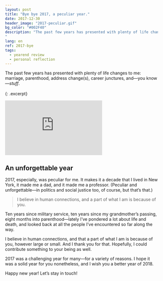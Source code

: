```yaml
---
layout: post
title: "Bye bye 2017, a peculiar year."
date: 2017-12-30
header_image: "2017-peculiar.gif"
bg_color: "#002F40"
description: "The past few years has presented with plenty of life changes to me: marriage, parenthood, address change(s), career junctures, and&mdash;you know&mdash;_stuff_. 2017, especially, was peculiar for me. It makes it a decade that I lived in New York, it made me a dad, and it made me a professor. (Peculiar and unforgettable&mdash;in politics and social justice too, of course, but that’s that.)
"
lang: en
ref: 2017-bye
tags:
  - yearend review
  - personal reflection
---
```

The past few years has presented with plenty of life changes to me: marriage, parenthood, address change(s), career junctures, and&mdash;you know&mdash;_stuff_. <br /><br />
{: .excerpt}

<div class="emb-video vimeo wide">
  <iframe src="https://player.vimeo.com/video/249026337?title=0&byline=0&portrait=0" width="320" height="180" frameborder="0" webkitallowfullscreen mozallowfullscreen allowfullscreen></iframe>
</div>

## An unforgettable year
2017, especially, was peculiar for me. It makes it a decade that I lived in New York, it made me a dad, and it made me a professor. (Peculiar and unforgettable&mdash;in politics and social justice too, of course, but that’s that.)

<blockquote class="pullquote qr">
I believe in human connections, and a part of what I am is because of you.
</blockquote>

Ten years since military service, ten years since my grandmother’s passing, eight months into parenthood—lately I’ve pondered a lot about life and death, and looked back at all the people I’ve encountered so far along the way.

I believe in human connections, and that a part of what I am is because of you, however large or small. And I thank you for that. Hopefully, I could contribute something to your being as well.

2017 was a challenging year for many—for a variety of reasons. I hope it was a solid year for you nonetheless, and I wish you a better year of 2018.

Happy new year! Let’s stay in touch!
